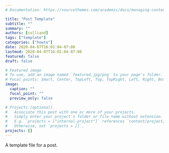 ```yaml
---
# Documentation: https://sourcethemes.com/academic/docs/managing-content/

title: "Post Template"
subtitle: ""
summary: ""
authors: [colliand]
tags: ["template"]
categories: ["howto"]
date: 2020-04-07T16:01:04-07:00
lastmod: 2020-04-07T16:01:04-07:00
featured: false
draft: false

# Featured image
# To use, add an image named `featured.jpg/png` to your page's folder.
# Focal points: Smart, Center, TopLeft, Top, TopRight, Left, Right, BottomLeft, Bottom, BottomRight.
image:
  caption: ""
  focal_point: ""
  preview_only: false

# Projects (optional).
#   Associate this post with one or more of your projects.
#   Simply enter your project's folder or file name without extension.
#   E.g. `projects = ["internal-project"]` references `content/project/deep-learning/index.md`.
#   Otherwise, set `projects = []`.
projects: []
---
```


A template file for a post. 
